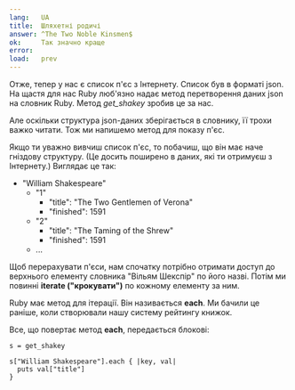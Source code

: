 ```yaml
---
lang:   UA
title:  Шляхетні родичі
answer: ^The Two Noble Kinsmen$
ok:     Так значно краще
error:  
load:   prev
---
```


Отже, тепер у нас є список п'єс з Інтернету. Список був в форматі json. На щастя для нас Ruby люб'язно надає метод перетворення даних json на словник Ruby. Метод _get\_shakey_ зробив це за нас.

Але оскільки структура json-даних зберігається в словнику, її трохи важко читати. Тож ми напишемо метод для показу п'єс.

Якщо ти уважно вивчиш список п'єс, то побачиш, що він має наче гніздову структуру.
(Це досить поширено в даних, які ти отримуєш з Інтернету.) Виглядає це так:

<ul>
  <li>"William Shakespeare"
  <ul>
      <li>"1"
      <ul>
        <li>"title": "The Two Gentlemen of Verona"</li>
        <li>"finished": 1591</li>
      </ul>
      </li>
      <li>"2"
      <ul>
        <li>"title": "The Taming of the Shrew"</li>
        <li>"finished": 1591</li>
      </ul>
      </li>
      <li>...</li>
  </ul>
  </li>
</ul>

Щоб перерахувати п'єси, нам спочатку потрібно отримати доступ до верхнього елементу словника "Вільям Шекспір" по його назві.
Потім ми повинні __iterate ("крокувати")__ по кожному елементу за ним.

Ruby має метод для ітерації. Він називається __each__. Ми бачили це раніше, коли створювали нашу систему рейтингу книжок.

Все, що повертає метод __each__, передається блокові:

    s = get_shakey

    s["William Shakespeare"].each { |key, val|
      puts val["title"]
    }
